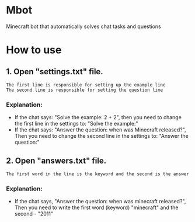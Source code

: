 # Mbot
Minecraft bot that automatically solves chat tasks and questions

# How to use
## 1. Open "settings.txt" file.
    The first line is responsible for setting up the example line
    The second line is responsible for setting the question line
### Explanation:
  - If the chat says: "Solve the example: 2 + 2", then you need to change the first line in the settings to: "Solve the example:"
  - If the chat says: "Answer the question: when was Minecraft released?", Then you need to change the second line in the settings to: "Answer the question:"
## 2. Open "answers.txt" file.
    The first word in the line is the keyword and the second is the answer
### Explanation:
  - If the chat says, "Answer the question: when was minecraft released?", Then you need to write the first word (keyword) "minecraft" and the second - "2011"

